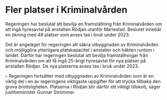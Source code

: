 # Fler platser i Kriminalvården

Regeringen har beslutat att bevilja en framställning från Kriminalvården om att ingå hyresavtal på anstalten Rödjan utanför Mariestad. Beslutet innebär en ökning med 48 platser som avses tas i bruk under 2023.

Det är angeläget för regeringen att säkra utbyggnaden av Kriminalvården och möjliggöra ytterligare platskapacitet i anstalter och häkten runtom i landet. Därför har regeringen beslutat att bevilja framställningar från Kriminalvården om att få ingå 25-årigt hyresavtal för nya platser på anstalten Rödjan. De nya platserna avses tas i bruk under 2023.

– Regeringen fortsätter med utbyggnaden av Kriminalvården som är en viktig del i en av regeringens viktigaste uppgifter för att trycka tillbaka den grova brottsligheten. Platserna i Rödjan blir därför ett viktigt tillskott, säger justitieminister Gunnar Strömmer.
